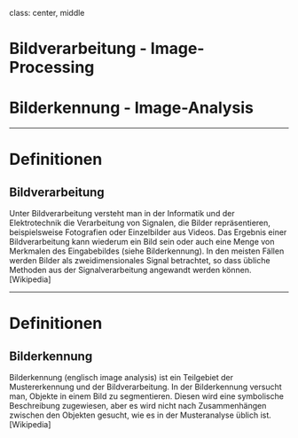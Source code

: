 class: center, middle

# Bildverarbeitung - Image-Processing
# Bilderkennung - Image-Analysis

---

# Definitionen

## Bildverarbeitung
Unter Bildverarbeitung versteht man in der Informatik und der Elektrotechnik die Verarbeitung von Signalen, die Bilder repräsentieren, beispielsweise Fotografien oder Einzelbilder aus Videos. Das Ergebnis einer Bildverarbeitung kann wiederum ein Bild sein oder auch eine Menge von Merkmalen des Eingabebildes (siehe Bilderkennung). In den meisten Fällen werden Bilder als zweidimensionales Signal betrachtet, so dass übliche Methoden aus der Signalverarbeitung angewandt werden können.
[Wikipedia]

---

# Definitionen

## Bilderkennung
Bilderkennung (englisch image analysis) ist ein Teilgebiet der Mustererkennung und der Bildverarbeitung. In der Bilderkennung versucht man, Objekte in einem Bild zu segmentieren. Diesen wird eine symbolische Beschreibung zugewiesen, aber es wird nicht nach Zusammenhängen zwischen den Objekten gesucht, wie es in der Musteranalyse üblich ist. 
[Wikipedia]

